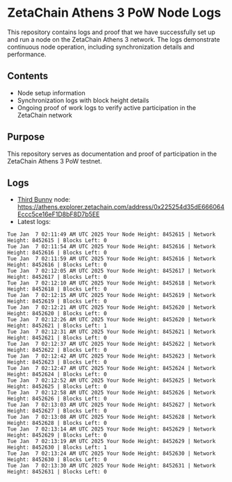 # ZetaChain Athens 3 PoW Node Logs
This repository contains logs and proof that we have successfully set up and run a node on the ZetaChain Athens 3 network. The logs demonstrate continuous node operation, including synchronization details and performance.

## Contents
- Node setup information
- Synchronization logs with block height details
- Ongoing proof of work logs to verify active participation in the ZetaChain network

## Purpose
This repository serves as documentation and proof of participation in the ZetaChain Athens 3 PoW testnet.

## Logs

- [Third Bunny](https://thirdbunny.xyz/) node: https://athens.explorer.zetachain.com/address/0x225254d35dE666064Eccc5ce16eF1D8bF8D7b5EE
- Latest logs:
```
Tue Jan  7 02:11:49 AM UTC 2025 Your Node Height: 8452615 | Network Height: 8452615 | Blocks Left: 0
Tue Jan  7 02:11:54 AM UTC 2025 Your Node Height: 8452616 | Network Height: 8452616 | Blocks Left: 0
Tue Jan  7 02:11:59 AM UTC 2025 Your Node Height: 8452616 | Network Height: 8452616 | Blocks Left: 0
Tue Jan  7 02:12:05 AM UTC 2025 Your Node Height: 8452617 | Network Height: 8452617 | Blocks Left: 0
Tue Jan  7 02:12:10 AM UTC 2025 Your Node Height: 8452618 | Network Height: 8452618 | Blocks Left: 0
Tue Jan  7 02:12:15 AM UTC 2025 Your Node Height: 8452619 | Network Height: 8452619 | Blocks Left: 0
Tue Jan  7 02:12:21 AM UTC 2025 Your Node Height: 8452620 | Network Height: 8452620 | Blocks Left: 0
Tue Jan  7 02:12:26 AM UTC 2025 Your Node Height: 8452620 | Network Height: 8452621 | Blocks Left: 1
Tue Jan  7 02:12:31 AM UTC 2025 Your Node Height: 8452621 | Network Height: 8452621 | Blocks Left: 0
Tue Jan  7 02:12:37 AM UTC 2025 Your Node Height: 8452622 | Network Height: 8452622 | Blocks Left: 0
Tue Jan  7 02:12:42 AM UTC 2025 Your Node Height: 8452623 | Network Height: 8452623 | Blocks Left: 0
Tue Jan  7 02:12:47 AM UTC 2025 Your Node Height: 8452624 | Network Height: 8452624 | Blocks Left: 0
Tue Jan  7 02:12:52 AM UTC 2025 Your Node Height: 8452625 | Network Height: 8452625 | Blocks Left: 0
Tue Jan  7 02:12:58 AM UTC 2025 Your Node Height: 8452626 | Network Height: 8452626 | Blocks Left: 0
Tue Jan  7 02:13:03 AM UTC 2025 Your Node Height: 8452627 | Network Height: 8452627 | Blocks Left: 0
Tue Jan  7 02:13:08 AM UTC 2025 Your Node Height: 8452628 | Network Height: 8452628 | Blocks Left: 0
Tue Jan  7 02:13:14 AM UTC 2025 Your Node Height: 8452629 | Network Height: 8452629 | Blocks Left: 0
Tue Jan  7 02:13:19 AM UTC 2025 Your Node Height: 8452629 | Network Height: 8452630 | Blocks Left: 1
Tue Jan  7 02:13:24 AM UTC 2025 Your Node Height: 8452630 | Network Height: 8452630 | Blocks Left: 0
Tue Jan  7 02:13:30 AM UTC 2025 Your Node Height: 8452631 | Network Height: 8452631 | Blocks Left: 0
```

